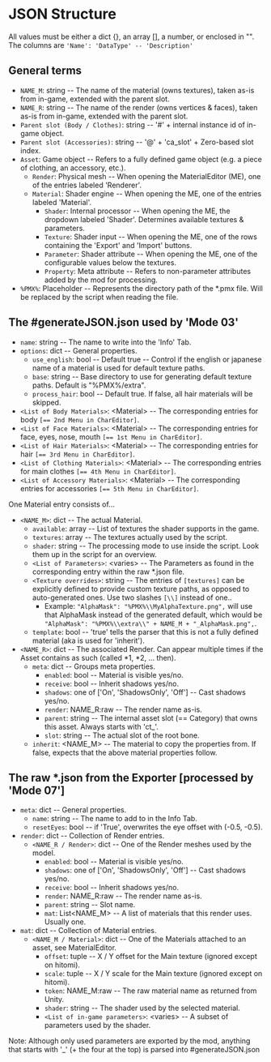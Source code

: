 
# JSON Structure





All values must be either a dict {}, an array [], a number, or enclosed in "". The columns are `'Name': 'DataType' -- 'Description'`


## General terms

 - `NAME_M`: string -- The name of the material (owns textures), taken as-is from in-game, extended with the parent slot.
 - `NAME_R`: string -- The name of the render (owns vertices & faces), taken as-is from in-game, extended with the parent slot.
 - `Parent slot (Body / Clothes)`: string -- '\#' \+ internal instance id of in-game object.
 - `Parent slot (Accessories)`: string -- '\@' \+ 'ca_slot' \+ Zero-based slot index.
 - `Asset`: Game object -- Refers to a fully defined game object (e.g. a piece of clothing, an accessory, etc.).
   - `Render`: Physical mesh -- When opening the MaterialEditor (ME), one of the entries labeled 'Renderer'.
   - `Material`: Shader engine -- When opening the ME, one of the entries labeled 'Material'.
     - `Shader`: Internal processor -- When opening the ME, the dropdown labeled 'Shader'. Determines available textures & parameters.
     - `Texture`: Shader input -- When opening the ME, one of the rows containing the 'Export' and 'Import' buttons.
     - `Parameter`: Shader attribute -- When opening the ME, one of the configurable values below the textures.
     - `Property`: Meta attribute -- Refers to non-parameter attributes added by the mod for processing.
 - `%PMX%`: Placeholder -- Represents the directory path of the \*.pmx file. Will be replaced by the script when reading the file.

## The #generateJSON.json used by 'Mode 03'

 - `name`: string -- The name to write into the 'Info' Tab.
 - `options`: dict -- General properties.
   - `use_english`: bool -- Default true -- Control if the english or japanese name of a material is used for default texture paths.
   - `base`: string -- Base directory to use for generating default texture paths. Default is "%PMX%/extra".
   - `process_hair`: bool -- Default true. If false, all hair materials will be skipped.
 - `<List of Body Materials>`: &lt;Material> -- The corresponding entries for body `[== 2nd Menu in CharEditor]`.
 - `<List of Face Materials>`: &lt;Material> -- The corresponding entries for face, eyes, nose, mouth `[== 1st Menu in CharEditor]`.
 - `<List of Hair Materials>`: &lt;Material> -- The corresponding entries for hair `[== 3rd Menu in CharEditor]`.
 - `<List of Clothing Materials>`: &lt;Material> -- The corresponding entries for main clothes `[== 4th Menu in CharEditor]`.
 - `<List of Accessory Materials>`: &lt;Material> -- The corresponding entries for accessories `[== 5th Menu in CharEditor]`.

One Material entry consists of...

 - `<NAME_M>`: dict -- The actual Material.
   - `available`: array -- List of textures the shader supports in the game.
   - `textures`: array -- The textures actually used by the script.
   - `shader`: string -- The processing mode to use inside the script. Look them up in the script for an overview.
   - `<List of Parameters>`: &lt;varies> -- The Parameters as found in the corresponding entry within the raw \*.json file.
   - `<Texture overrides>`: string -- The entries of `[textures]` can be explicitly defined to provide custom texture paths, as opposed to auto-generated ones. Use two slashes `[\\]` instead of one..
       - Example: `"AlphaMask": "%PMX%\\MyAlphaTexture.png",` will use that AlphaMask instead of the generated default, which would be `"AlphaMask": "%PMX%\\extra\\" + NAME_M + "_AlphaMask.png",`.
   - `template`: bool -- 'true' tells the parser that this is not a fully defined material (aka is used for 'inherit').
 - `<NAME_R>`: dict -- The associated Render. Can appear multiple times if the Asset contains as such (called \*1, \*2, ... then).
   - `meta`: dict -- Groups meta properties.
     - `enabled`: bool -- Material is visible yes/no.
     - `receive`: bool -- Inherit shadows yes/no.
     - `shadows`: one of ['On', 'ShadowsOnly', 'Off'] -- Cast shadows yes/no.
     - `render`: NAME_R:raw -- The render name as-is.
     - `parent`: string -- The internal asset slot (== Category) that owns this asset. Always starts with 'ct_'.
     - `slot`: string -- The actual slot of the root bone.
   - `inherit`: &lt;NAME_M> -- The material to copy the properties from. If false, expects that the above material properties follow.

## The raw *.json from the Exporter [processed by 'Mode 07']

 - `meta`: dict -- General properties.
   - `name`: string -- The name to add to in the Info Tab.
   - `resetEyes`: bool -- if 'True', overwrites the eye offset with (-0.5, -0.5).
 - `render`: dict -- Collection of Render entries.
   - `<NAME_R / Render>`: dict -- One of the Render meshes used by the model.
     - `enabled`: bool -- Material is visible yes/no.
     - `shadows`: one of ['On', 'ShadowsOnly', 'Off'] -- Cast shadows yes/no.
     - `receive`: bool -- Inherit shadows yes/no.
     - `render`: NAME_R:raw -- The render name as-is.
     - `parent`: string -- Slot name.
     - `mat`: List&lt;NAME_M> -- A list of materials that this render uses. Usually one.
 - `mat`: dict -- Collection of Material entries.
   - `<NAME_M / Material>`: dict -- One of the Materials attached to an asset, see MaterialEditor.
     - `offset`: tuple -- X / Y offset for the Main texture (ignored except on hitomi).
     - `scale`: tuple -- X / Y scale for the Main texture (ignored except on hitomi).
     - `token`: NAME_M:raw -- The raw material name as returned from Unity.
     - `shader`: string -- The shader used by the selected material.
     - `<List of in-game parameters>`: &lt;varies> -- A subset of parameters used by the shader.

Note: Although only used parameters are exported by the mod, anything that starts with '_' (+ the four at the top) is parsed into #generateJSON.json
